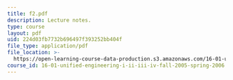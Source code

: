 ```yaml
---
title: f2.pdf
description: Lecture notes.
type: course
layout: pdf
uid: 224d03fb7732b696497f393252bb404f
file_type: application/pdf
file_location: >-
  https://open-learning-course-data-production.s3.amazonaws.com/16-01-unified-engineering-i-ii-iii-iv-fall-2005-spring-2006/224d03fb7732b696497f393252bb404f_f2.pdf
course_id: 16-01-unified-engineering-i-ii-iii-iv-fall-2005-spring-2006
---
```

